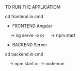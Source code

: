 

TO RUN THE APPLICATION:

cd frontend in cmd

  * FRONTEND Angular

  -> ng serve -o
 or 
  -> npm start


  * BACKEND Server

  cd backend in cmd

 -> npm start
or 
 -> nodemon